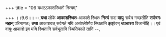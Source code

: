 +++
title = "06 यथाऽऽकाशस्थितो नित्यम्"

+++
।।9.6।। --,**यथा** लोके **आकाशस्थितः** आकाशे स्थितः **नित्यं** सदा
**वायुः** सर्वत्र गच्छतीति **सर्वत्रगः महान्** परिमाणतः; **तथा** आकाशवत्
सर्वगते मयि असंश्लेषेणैव स्थितानि **इत्**येवम् **उपधारय** विजानीहि।। एवं
वायुः आकाशे इव मयि स्थितानि सर्वभूतानि स्थितिकाले तानि --,
